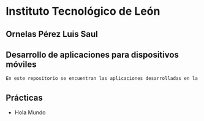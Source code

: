 # Instituto Tecnológico de León
## Ornelas Pérez Luis Saul
## Desarrollo de aplicaciones para dispositivos móviles

```bash
En este repositorio se encuentran las aplicaciones desarrolladas en la materia de desarrollo de aplicaciones para dispositivos móviles
```

## Prácticas

* Hola Mundo
